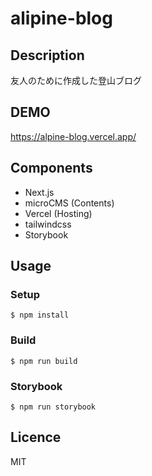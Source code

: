 # alipine-blog

## Description

友人のために作成した登山ブログ

## DEMO

https://alpine-blog.vercel.app/

## Components

- Next.js
- microCMS (Contents)
- Vercel (Hosting)
- tailwindcss
- Storybook

## Usage

### Setup

```
$ npm install
```

### Build

```
$ npm run build
```

### Storybook

```
$ npm run storybook
```

## Licence

MIT
